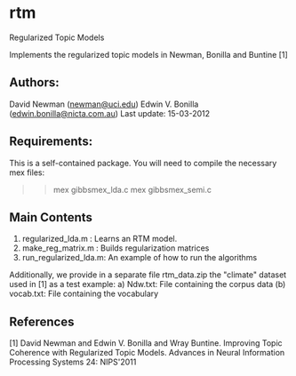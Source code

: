rtm
===

Regularized Topic Models

Implements the regularized topic models in Newman, Bonilla and Buntine [1]

Authors: 
-----
David Newman (newman@uci.edu)
Edwin V. Bonilla (edwin.bonilla@nicta.com.au)
Last update: 15-03-2012

Requirements:
-----------
This is a self-contained package. You will need to compile the necessary
mex files: 
>> mex gibbsmex_lda.c
>> mex gibbsmex_semi.c


Main Contents
--------------
1. regularized_lda.m    : Learns an RTM model. 
2. make_reg_matrix.m    : Builds regularization matrices 
3. run_regularized_lda.m: An example of how to run the algorithms
 
Additionally, we provide in a separate file rtm_data.zip the "climate" 
dataset used in [1] as a test example:
a) Ndw.txt: File containing the corpus data
(b) vocab.txt: File containing the vocabulary

References
-----------
[1] David Newman and Edwin V. Bonilla and Wray Buntine.
Improving Topic Coherence with Regularized Topic Models.
Advances in Neural Information Processing Systems 24: NIPS'2011

